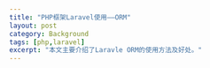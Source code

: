 ```yaml
---
title: "PHP框架Laravel使用——ORM"
layout: post
category: Background
tags: [php,laravel]
excerpt: "本文主要介绍了Laravle ORM的使用方法及好处。"
---
```

